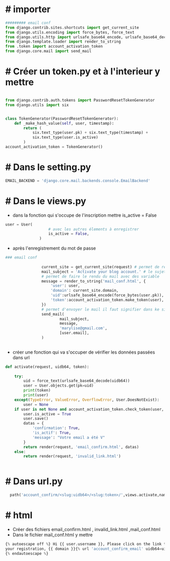 # # importer
```python
######### email conf
from django.contrib.sites.shortcuts import get_current_site
from django.utils.encoding import force_bytes, force_text
from django.utils.http import urlsafe_base64_encode, urlsafe_base64_decode
from django.template.loader import render_to_string
from .token import account_activation_token
from django.core.mail import send_mail
`````

# # Créer un token.py et à l'interieur y mettre
```python 

from django.contrib.auth.tokens import PasswordResetTokenGenerator
from django.utils import six


class TokenGenerator(PasswordResetTokenGenerator):
    def _make_hash_value(self, user, timestamp):
        return (
            six.text_type(user.pk) + six.text_type(timestamp) +
            six.text_type(user.is_active)
        )
account_activation_token = TokenGenerator()

```
# # Dans le setting.py
 ```python
 EMAIL_BACKEND = 'django.core.mail.backends.console.EmailBackend'
 ```
 
 # # Dans le views.py
 - dans la fonction qui s'occupe de l'inscription mettre is_active = False
 ```python
 user = User(
                    # avec les autres élements à enregistrer
                    is_active = False,
                )
 ```
- après l'enregistrement du mot de passe 
```python
### email conf
     
                current_site = get_current_site(request) # permet de recuperer le site courant 
                mail_subject = 'Activate your blog account.' # le sujet du mail
                # permet de faire le rendu du mail avec des variable
                message = render_to_string('mail_conf.html', {
                    'user': user,
                    'domain': current_site.domain,
                    'uid':urlsafe_base64_encode(force_bytes(user.pk)),
                    'token':account_activation_token.make_token(user),
                })
                # permet d'envoyer le mail il faut signifier dans ke site configuration smpt
                send_mail(
                        mail_subject,
                        message,
                        'marylise@gmail.com',
                        [user.email],
                ) 
             
```

- créer une fonction qui va s'occuper de vérifier les données passées dans url 


```python
def activate(request, uidb64, token):
    
    try:
        uid = force_text(urlsafe_base64_decode(uidb64))
        user = User.objects.get(pk=uid)
        print(token)
        print(user)
    except(TypeError, ValueError, OverflowError, User.DoesNotExist):
        user = None
    if user is not None and account_activation_token.check_token(user, token):
        user.is_active = True
        user.save()
        datas = {
            'confirmation': True,
            'is_actif': True,
            'message': "Votre email a été V"
        }
        return render(request, 'email_confirm.html', datas)
    else:
        return render(request, 'invalid_link.html')
        
 ````



# # Dans url.py
```python
  path('account_confirm/<slug:uidb64>/<slug:token>/',views.activate,name="account_confirm_email")
  ```
  
# #  html 
- Créer des fichiers email_confirm.html , invalid_link.html ,mail_conf.html
- Dans le fichier mail_conf.html y mettre
```python
{% autoescape off %} Hi {{ user.username }}, Please click on the link to confirm
your registration, {{ domain }}{% url 'account_confirm_email' uidb64=uid token=token %}
{% endautoescape %}
```

